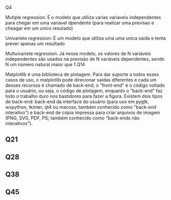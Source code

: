 Q4
 
Mutiple regression:
É o modelo que utiliza varias variaveis independentes para chegar em uma variavel dpendente (para realizar uma previsao e cheagar em um unico resutado)

Univariete regression:
É um modelo que utiliza uma uma unica saida e tenta prever apenas um resultado

Multuivariete regression:
Já nesse modelo, os valores de N variáveis independentes são usados na previsão de N variáveis dependentes, sendo N  um número natural maior que 1
Q14

Matplotlib é uma biblioteca de plotagem.
Para dar suporte a todos esses casos de uso, o matplotlib pode direcionar saídas diferentes e cada um desses recursos é chamado de back-end; o "front-end" é o código voltado para o usuário, ou seja, o código de plotagem, enquanto o "back-end" faz todo o trabalho duro nos bastidores para fazer a figura. Existem dois tipos de back-end: back-end da interface do usuário (para uso em pygtk, wxpython, tkinter, qt4 ou macosx; também conhecido como "back-end interativo") e back-end de cópia impressa para criar arquivos de imagem (PNG, SVG, PDF, PS; também conhecido como "back-ends não interativos").

Q21
  -

Q28
  -

Q38
  -

Q45
  -
